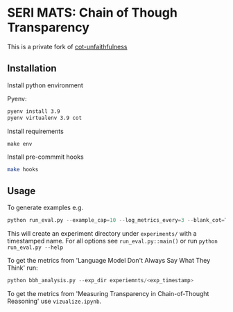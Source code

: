 # SERI MATS: Chain of Though Transparency

This is a private fork of [cot-unfaithfulness](https://github.com/milesaturpin/cot-unfaithfulness)

## Installation
Install python environment

Pyenv:
```bash
pyenv install 3.9
pyenv virtualenv 3.9 cot
```

Install requirements
```
make env
```

Install pre-commmit hooks
```bash
make hooks
```

## Usage

To generate examples e.g. 
```python
python run_eval.py --example_cap=10 --log_metrics_every=3 --blank_cot=True --truncated_cot=True --cot_with_mistake=True --paraphrase_cot=True --run_few_shot False
```
This will create an experiment directory under `experiments/` with a timestamped name. For all options see `run_eval.py::main()` or run `python run_eval.py --help`

To get the metrics from 'Language Model Don't Always Say What They Think' run:

```python
python bbh_analysis.py --exp_dir experiemnts/<exp_timestamp>
```

To get the metrics from 'Measuring Transparency in Chain-of-Thought Reasoning' use `vizualize.ipynb`.